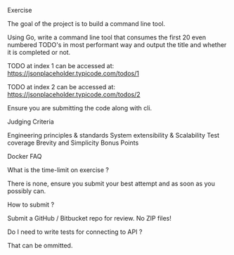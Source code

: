 Exercise

The goal of the project is to build a command line tool.

Using Go, write a command line tool that consumes the first 20 even numbered TODO's in most performant way and output the title and whether it is completed or not.

TODO at index 1 can be accessed at: https://jsonplaceholder.typicode.com/todos/1

TODO at index 2 can be accessed at: https://jsonplaceholder.typicode.com/todos/2

Ensure you are submitting the code along with cli.

Judging Criteria

Engineering principles & standards
System extensibility & Scalability
Test coverage
Brevity and Simplicity
Bonus Points

Docker
FAQ

What is the time-limit on exercise ?

There is none, ensure you submit your best attempt and as soon as you possibly can.

How to submit ?

Submit a GitHub / Bitbucket repo for review. No ZIP files!

Do I need to write tests for connecting to API ?

That can be ommitted.
